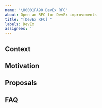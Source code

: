 ```yaml
---
name: "\U0001FA90 DevEx RFC"
about: Open an RFC for DevEx improvements
title: "[DevEx RFC] "
labels: DevEx
assignees: ''
---
```


<!-- See an example RFC here: https://github.com/aptos-labs/aptos-core/issues/6171 -->

## Context

<!-- Include links to relevant RFCs, issues, and discussions. -->

## Motivation

<!-- This section should summarize the problem the RFC aims to address. Specific examples are encouraged. -->

## Proposals

<!-- Given this is an RFC and not a direct proposal, you are are encouraged to propose multiple solutions to the problem to stimulate discussion. Naturally, the RFC creator will have their own opinion about which solution is best. This is fine, just make sure to explain your reasoning, e.g. with pros / cons / examples. -->

## FAQ

<!-- This is expected to be a living section that the RFC creator will update throughout the course of the RFC. This way, people new to the RFC can catch up quickly on discussions that have previously occurred. Feel free to start this off with questions you anticipate. -->
